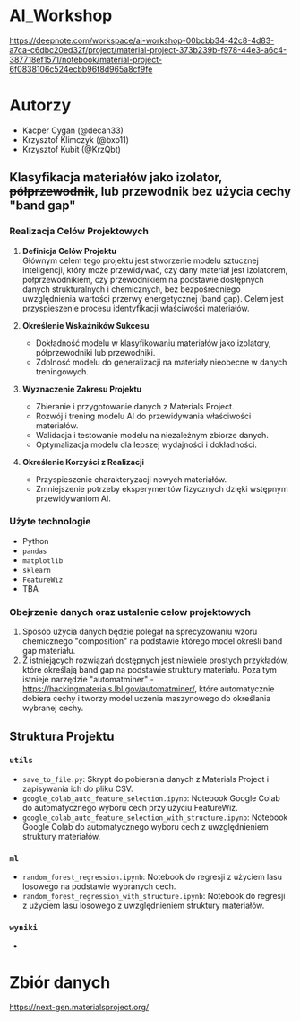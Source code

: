 # AI_Workshop

https://deepnote.com/workspace/ai-workshop-00bcbb34-42c8-4d83-a7ca-c6dbc20ed32f/project/material-project-373b239b-f978-44e3-a6c4-387718ef1571/notebook/material-project-6f0838106c524ecbb96f8d965a8cf9fe

# Autorzy

- Kacper Cygan (@decan33)
- Krzysztof Klimczyk (@bxo11)
- Krzysztof Kubit (@KrzQbt)

## Klasyfikacja materiałów jako izolator, ~~półprzewodnik~~, lub przewodnik bez użycia cechy "band gap"

### Realizacja Celów Projektowych

1. **Definicja Celów Projektu**  
    Głównym celem tego projektu jest stworzenie modelu sztucznej inteligencji, który może przewidywać, czy dany materiał jest izolatorem, półprzewodnikiem, czy przewodnikiem na podstawie dostępnych danych strukturalnych i chemicznych, bez bezpośredniego uwzględnienia wartości przerwy energetycznej (band gap). Celem jest przyspieszenie procesu identyfikacji właściwości materiałów.

2. **Określenie Wskaźników Sukcesu**  
    - Dokładność modelu w klasyfikowaniu materiałów jako izolatory, półprzewodniki lub przewodniki.  
    - Zdolność modelu do generalizacji na materiały nieobecne w danych treningowych.

3. **Wyznaczenie Zakresu Projektu**  
   - Zbieranie i przygotowanie danych z Materials Project.  
   - Rozwój i trening modelu AI do przewidywania właściwości materiałów.  
   - Walidacja i testowanie modelu na niezależnym zbiorze danych.  
   - Optymalizacja modelu dla lepszej wydajności i dokładności.

4. **Określenie Korzyści z Realizacji**  
   - Przyspieszenie charakteryzacji nowych materiałów.  
   - Zmniejszenie potrzeby eksperymentów fizycznych dzięki wstępnym przewidywaniom AI.
  
### Użyte technologie

- Python
- `pandas`
- `matplotlib`
- `sklearn`
- `FeatureWiz`
- TBA

### Obejrzenie danych oraz ustalenie celow projektowych
1. Sposób użycia danych będzie polegał na sprecyzowaniu wzoru chemicznego "composition" na podstawie którego model określi band gap materiału.
2. Z istniejących rozwiązań dostępnych jest niewiele prostych przykładów, które określają band gap na podstawie struktury materiału. Poza tym istnieje narzędzie "automatminer" - https://hackingmaterials.lbl.gov/automatminer/, które automatycznie dobiera cechy i tworzy model uczenia maszynowego do określania wybranej cechy.

## Struktura Projektu

### `utils`
- `save_to_file.py`: Skrypt do pobierania danych z Materials Project i zapisywania ich do pliku CSV.
- `google_colab_auto_feature_selection.ipynb`: Notebook Google Colab do automatycznego wyboru cech przy użyciu FeatureWiz.
- `google_colab_auto_feature_selection_with_structure.ipynb`: Notebook Google Colab do automatycznego wyboru cech z uwzględnieniem struktury materiałów.

### `ml`
- `random_forest_regression.ipynb`: Notebook do regresji z użyciem lasu losowego na podstawie wybranych cech.
- `random_forest_regression_with_structure.ipynb`: Notebook do regresji z użyciem lasu losowego z uwzględnieniem struktury materiałów.

### `wyniki`
-

# Zbiór danych

https://next-gen.materialsproject.org/
